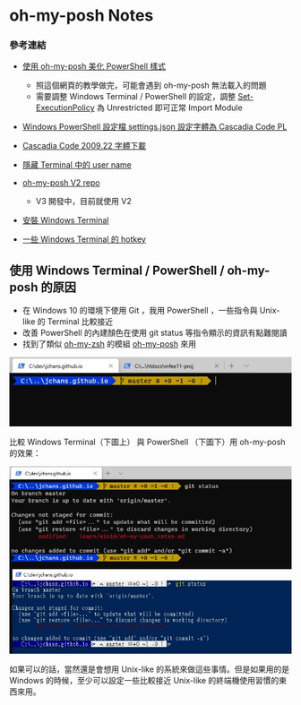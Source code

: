 # oh-my-posh Notes

### 參考連結

- [使用 oh-my-posh 美化 PowerShell 樣式](https://blog.poychang.net/setting-powershell-theme-with-oh-my-posh/)

  - 照這個網頁的教學做完，可能會遇到 oh-my-posh 無法載入的問題
  - 需要調整 Windows Terminal / PowerShell 的設定，調整 [Set-ExecutionPolicy](https://ss64.com/ps/set-executionpolicy.html) 為 Unrestricted 即可正常 Import Module
- [Windows PowerShell 設定檔 settings.json 設定字體為 Cascadia Code PL](https://docs.microsoft.com/zh-tw/windows/terminal/tutorials/powerline-setup)
- [Cascadia Code 2009.22 字體下載](https://github.com/microsoft/cascadia-code/releases/tag/v2009.22)
- [隱藏 Terminal 中的 user name](https://github.com/JanDeDobbeleer/oh-my-posh/issues/163)
- [oh-my-posh V2 repo](https://github.com/JanDeDobbeleer/oh-my-posh)
  - V3 開發中，目前就使用 V2
- [安裝 Windows Terminal](https://www.microsoft.com/zh-tw/p/windows-terminal/9n0dx20hk701?activetab=pivot:overviewtab)
- [一些 Windows Terminal 的 hotkey ](https://defkey.com/windows-terminal-shortcuts)

## 使用 Windows Terminal / PowerShell / oh-my-posh 的原因

- 在 Windows 10 的環境下使用 Git ，我用 PowerShell ，一些指令與 Unix-like 的 Terminal 比較接近
- 改善 PowerShell 的內建顏色在使用 git status 等指令顯示的資訊有點難閱讀
- 找到了類似 [oh-my-zsh](https://ohmyz.sh/) 的模組 [oh-my-posh](https://github.com/JanDeDobbeleer/oh-my-posh) 來用

![oh-my-posh 使用中的 Windows Terminal](images/using-oh-my-posh.jpg)

比較 Windows Terminal（下圖上） 與 PowerShell （下圖下）用 oh-my-posh 的效果：

![比較 PowerShell 與 Windows Terminal 用 oh-my-posh 的效果](images/using-oh-my-posh_PowerShell.jpg)

如果可以的話，當然還是會想用 Unix-like 的系統來做這些事情。但是如果用的是 Windows 的時候，至少可以設定一些比較接近 Unix-like 的終端機使用習慣的東西來用。